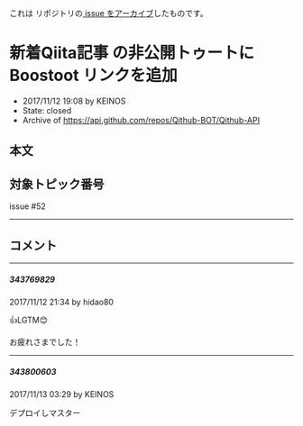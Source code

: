 これは  リポジトリの[ issue をアーカイブ]()したものです。

# 新着Qiita記事 の非公開トゥートに Boostoot リンクを追加

- 2017/11/12 19:08 by KEINOS
- State: closed
- Archive of https://api.github.com/repos/Qithub-BOT/Qithub-API

## 本文

## 対象トピック番号

issue #52 


-----

## コメント

-----

##### 343769829

2017/11/12 21:34 by hidao80

👍LGTM😊

お疲れさまでした！

-----

##### 343800603

2017/11/13 03:29 by KEINOS

デプロイしマスター
